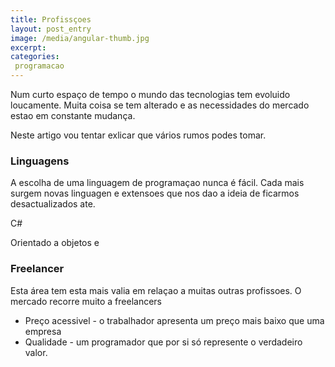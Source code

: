 ```yaml
---
title: Profissçoes
layout: post_entry
image: /media/angular-thumb.jpg
excerpt: 
categories:
 programacao
---
```


Num curto espaço de tempo o mundo das tecnologias tem evoluido loucamente. Muita coisa se tem alterado e as necessidades do mercado estao em constante mudança.

Neste artigo vou tentar exlicar que vários rumos podes tomar.

### Linguagens

A escolha de uma linguagem de programaçao nunca é fácil. Cada mais surgem novas linguagen e extensoes que nos dao a ideia de ficarmos desactualizados ate.


C# 

Orientado a objetos e


### Freelancer

Esta área tem esta mais valia em relaçao a muitas outras profissoes. O mercado recorre muito a freelancers

* Preço acessivel - o trabalhador apresenta um preço mais baixo que uma empresa
* Qualidade - um programador que por si só represente o verdadeiro valor. 
